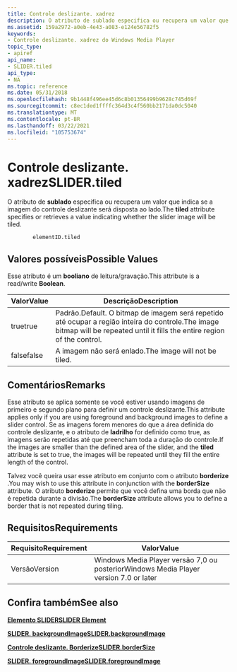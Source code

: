 ```yaml
---
title: Controle deslizante. xadrez
description: O atributo de sublado especifica ou recupera um valor que indica se a imagem do controle deslizante será disposta ao lado.
ms.assetid: 159a2972-a0eb-4e43-a083-e124e56782f5
keywords:
- Controle deslizante. xadrez do Windows Media Player
topic_type:
- apiref
api_name:
- SLIDER.tiled
api_type:
- NA
ms.topic: reference
ms.date: 05/31/2018
ms.openlocfilehash: 9b1448f496ee45d6c8b01356499b9628c745d69f
ms.sourcegitcommit: c8ec1ded1ffffc364d3c4f560bb2171da0dc5040
ms.translationtype: MT
ms.contentlocale: pt-BR
ms.lasthandoff: 03/22/2021
ms.locfileid: "105753674"
---
```

# <a name="slidertiled"></a><span data-ttu-id="e8d30-104">Controle deslizante. xadrez</span><span class="sxs-lookup"><span data-stu-id="e8d30-104">SLIDER.tiled</span></span>

<span data-ttu-id="e8d30-105">O atributo de **sublado** especifica ou recupera um valor que indica se a imagem do controle deslizante será disposta ao lado.</span><span class="sxs-lookup"><span data-stu-id="e8d30-105">The **tiled** attribute specifies or retrieves a value indicating whether the slider image will be tiled.</span></span>

``` syntax
        elementID.tiled
```

## <a name="possible-values"></a><span data-ttu-id="e8d30-106">Valores possíveis</span><span class="sxs-lookup"><span data-stu-id="e8d30-106">Possible Values</span></span>

<span data-ttu-id="e8d30-107">Esse atributo é um **booliano** de leitura/gravação.</span><span class="sxs-lookup"><span data-stu-id="e8d30-107">This attribute is a read/write **Boolean**.</span></span>



| <span data-ttu-id="e8d30-108">Valor</span><span class="sxs-lookup"><span data-stu-id="e8d30-108">Value</span></span> | <span data-ttu-id="e8d30-109">Descrição</span><span class="sxs-lookup"><span data-stu-id="e8d30-109">Description</span></span>                                                                                 |
|-------|---------------------------------------------------------------------------------------------|
| <span data-ttu-id="e8d30-110">true</span><span class="sxs-lookup"><span data-stu-id="e8d30-110">true</span></span>  | <span data-ttu-id="e8d30-111">Padrão.</span><span class="sxs-lookup"><span data-stu-id="e8d30-111">Default.</span></span> <span data-ttu-id="e8d30-112">O bitmap de imagem será repetido até ocupar a região inteira do controle.</span><span class="sxs-lookup"><span data-stu-id="e8d30-112">The image bitmap will be repeated until it fills the entire region of the control.</span></span> |
| <span data-ttu-id="e8d30-113">false</span><span class="sxs-lookup"><span data-stu-id="e8d30-113">false</span></span> | <span data-ttu-id="e8d30-114">A imagem não será enlado.</span><span class="sxs-lookup"><span data-stu-id="e8d30-114">The image will not be tiled.</span></span>                                                                |



 

## <a name="remarks"></a><span data-ttu-id="e8d30-115">Comentários</span><span class="sxs-lookup"><span data-stu-id="e8d30-115">Remarks</span></span>

<span data-ttu-id="e8d30-116">Esse atributo se aplica somente se você estiver usando imagens de primeiro e segundo plano para definir um controle deslizante.</span><span class="sxs-lookup"><span data-stu-id="e8d30-116">This attribute applies only if you are using foreground and background images to define a slider control.</span></span> <span data-ttu-id="e8d30-117">Se as imagens forem menores do que a área definida do controle deslizante, e o atributo de **ladrilho** for definido como true, as imagens serão repetidas até que preencham toda a duração do controle.</span><span class="sxs-lookup"><span data-stu-id="e8d30-117">If the images are smaller than the defined area of the slider, and the **tiled** attribute is set to true, the images will be repeated until they fill the entire length of the control.</span></span>

<span data-ttu-id="e8d30-118">Talvez você queira usar esse atributo em conjunto com o atributo **borderize** .</span><span class="sxs-lookup"><span data-stu-id="e8d30-118">You may wish to use this attribute in conjunction with the **borderSize** attribute.</span></span> <span data-ttu-id="e8d30-119">O atributo **borderize** permite que você defina uma borda que não é repetida durante a divisão.</span><span class="sxs-lookup"><span data-stu-id="e8d30-119">The **borderSize** attribute allows you to define a border that is not repeated during tiling.</span></span>

## <a name="requirements"></a><span data-ttu-id="e8d30-120">Requisitos</span><span class="sxs-lookup"><span data-stu-id="e8d30-120">Requirements</span></span>



| <span data-ttu-id="e8d30-121">Requisito</span><span class="sxs-lookup"><span data-stu-id="e8d30-121">Requirement</span></span> | <span data-ttu-id="e8d30-122">Valor</span><span class="sxs-lookup"><span data-stu-id="e8d30-122">Value</span></span> |
|--------------------|------------------------------------------------------|
| <span data-ttu-id="e8d30-123">Versão</span><span class="sxs-lookup"><span data-stu-id="e8d30-123">Version</span></span><br/> | <span data-ttu-id="e8d30-124">Windows Media Player versão 7,0 ou posterior</span><span class="sxs-lookup"><span data-stu-id="e8d30-124">Windows Media Player version 7.0 or later</span></span><br/> |



## <a name="see-also"></a><span data-ttu-id="e8d30-125">Confira também</span><span class="sxs-lookup"><span data-stu-id="e8d30-125">See also</span></span>

<dl> <dt>

[<span data-ttu-id="e8d30-126">**Elemento SLIDER**</span><span class="sxs-lookup"><span data-stu-id="e8d30-126">**SLIDER Element**</span></span>](slider-element.md)
</dt> <dt>

[<span data-ttu-id="e8d30-127">**SLIDER. backgroundImage**</span><span class="sxs-lookup"><span data-stu-id="e8d30-127">**SLIDER.backgroundImage**</span></span>](slider-backgroundimage.md)
</dt> <dt>

[<span data-ttu-id="e8d30-128">**Controle deslizante. Borderize**</span><span class="sxs-lookup"><span data-stu-id="e8d30-128">**SLIDER.borderSize**</span></span>](slider-bordersize.md)
</dt> <dt>

[<span data-ttu-id="e8d30-129">**SLIDER. foregroundImage**</span><span class="sxs-lookup"><span data-stu-id="e8d30-129">**SLIDER.foregroundImage**</span></span>](slider-foregroundimage.md)
</dt> </dl>

 

 






